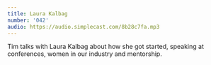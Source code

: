 ```yaml
---
title: Laura Kalbag
number: '042'
audio: https://audio.simplecast.com/8b28c7fa.mp3
---
```

Tim talks with Laura Kalbag about how she got started, speaking at conferences, women in our industry and mentorship.
